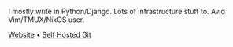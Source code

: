 I mostly write in Python/Django. Lots of infrastructure stuff to. Avid Vim/TMUX/NixOS user.

[Website](https://www.codyhiar.com) •
[Self Hosted Git](https://git.codyhiar.com)
